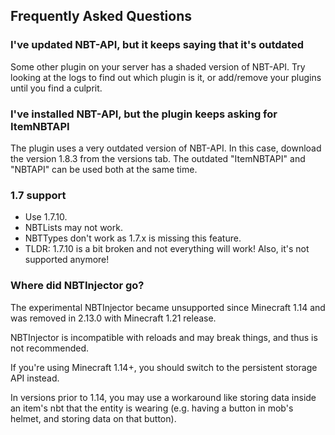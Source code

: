 ## Frequently Asked Questions

### I've updated NBT-API, but it keeps saying that it's outdated

Some other plugin on your server has a shaded version of NBT-API. Try looking at the logs to find out which plugin is it, or add/remove your plugins until you find a culprit.

### I've installed NBT-API, but the plugin keeps asking for ItemNBTAPI

The plugin uses a very outdated version of NBT-API. In this case, download the version 1.8.3 from the versions tab. The outdated "ItemNBTAPI" and "NBTAPI" can be used both at the same time.

### 1.7 support

- Use 1.7.10.
- NBTLists may not work.
- NBTTypes don't work as 1.7.x is missing this feature.
- TLDR: 1.7.10 is a bit broken and not everything will work! Also, it's not supported anymore!

### Where did NBTInjector go?

The experimental NBTInjector became unsupported since Minecraft 1.14 and was removed in 2.13.0 with Minecraft 1.21 release.

NBTInjector is incompatible with reloads and may break things, and thus is not recommended.

If you're using Minecraft 1.14+, you should switch to the persistent storage API instead.

In versions prior to 1.14, you may use a workaround like storing data inside an item's nbt that the entity is wearing (e.g. having a button in mob's helmet, and storing data on that button).
